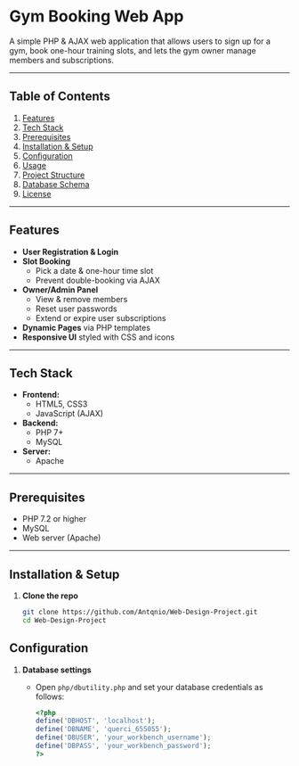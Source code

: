 # Gym Booking Web App

A simple PHP & AJAX web application that allows users to sign up for a gym, book one-hour training slots, and lets the gym owner manage members and subscriptions.

---

## Table of Contents

1. [Features](#features)  
2. [Tech Stack](#tech-stack)  
3. [Prerequisites](#prerequisites)  
4. [Installation & Setup](#installation--setup)  
5. [Configuration](#configuration)  
6. [Usage](#usage)  
7. [Project Structure](#project-structure)  
8. [Database Schema](#database-schema)  
9. [License](#license)  

---

## Features

- **User Registration & Login**  
- **Slot Booking**  
  - Pick a date & one-hour time slot  
  - Prevent double-booking via AJAX  
- **Owner/Admin Panel**  
  - View & remove members  
  - Reset user passwords  
  - Extend or expire user subscriptions  
- **Dynamic Pages** via PHP templates  
- **Responsive UI** styled with CSS and icons  

---

## Tech Stack

- **Frontend:**  
  - HTML5, CSS3  
  - JavaScript (AJAX)  
- **Backend:**  
  - PHP 7+  
  - MySQL  
- **Server:**  
  - Apache 

---

## Prerequisites

- PHP 7.2 or higher
- MySQL  
- Web server (Apache) 

---

## Installation & Setup

1. **Clone the repo**  
   ```bash
   git clone https://github.com/Antqnio/Web-Design-Project.git
   cd Web-Design-Project
   
## Configuration

1. **Database settings**

   - Open `php/dbutility.php` and set your database credentials as follows:
     ```php
     <?php
     define('DBHOST', 'localhost');
     define('DBNAME', 'querci_655055');
     define('DBUSER', 'your_workbench_username');
     define('DBPASS', 'your_workbench_password');
     ?>
     ```




